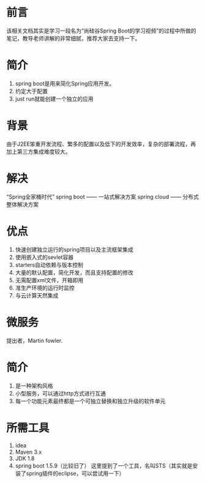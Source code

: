# 前言
该相关文档其实是学习一段名为“尚硅谷Spring Boot的学习视频”的过程中所做的笔记，教导老师讲解的非常细腻，推荐大家去支持一下。
# 简介
1. spring boot是用来简化Spring应用开发。
2. 约定大于配置
3. just run就能创建一个独立的应用

# 背景
由于J2EE笨重开发流程、繁多的配置以及低下的开发效率，复杂的部署流程，再加上第三方集成难度较大。

# 解决
“Spring全家桶时代”
spring boot —— 一站式解决方案
spring cloud —— 分布式整体解决方案

# 优点
1. 快速创建独立运行的spring项目以及主流框架集成
2. 使用嵌入式的sevlet容器
3. starters自动依赖与版本控制
4. 大量的默认配置，简化开发，而且支持配置的修改
5. 无需配置xml文件，开箱即用
6. 准生产环境的运行时监控
7. 与云计算天然集成

# 微服务
提出者，Martin fowler.

# 简介
1. 是一种架构风格
2. 小型服务，可以通过http方式进行互通
3. 每一个功能元素最终都是一个可独立替换和独立升级的软件单元

# 所需工具
1. idea
2. Maven 3.x
3. JDK 1.8
4. spring boot 1.5.9（比较旧了）
这里提到了一个工具，名叫STS（其实就是安装了spring插件的eclipse，可以尝试用一下）